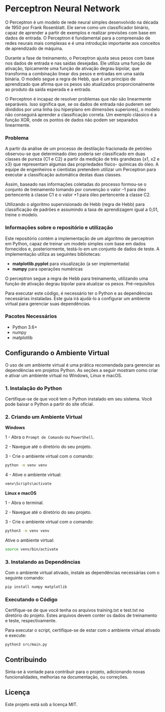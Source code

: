 # Perceptron Neural Network

O Perceptron é um modelo de rede neural simples desenvolvido na década de 1950 por Frank Rosenblatt. Ele serve como um classificador binário, capaz de aprender a partir de exemplos e realizar previsões com base em dados de entrada. O Perceptron é fundamental para a compreensão de redes neurais mais complexas e é uma introdução importante aos conceitos de aprendizado de máquina.

Durante a fase de treinamento, o Perceptron ajusta seus pesos com base nos dados de entrada e nas saídas desejadas. Ele utiliza uma função de ativação, tipicamente uma função de ativação degrau bipolar, que transforma a combinação linear dos pesos e entradas em uma saída binária. O modelo segue a regra de Hebb, que é um princípio de aprendizado que afirma que os pesos são atualizados proporcionalmente ao produto da saída esperada e a entrada.

O Perceptron é incapaz de resolver problemas que não são linearmente separáveis. Isso significa que, se os dados de entrada não puderem ser divididos por uma linha (ou hiperplano em dimensões superiores), o modelo não conseguirá aprender a classificação correta. Um exemplo clássico é a função XOR, onde os pontos de dados não podem ser separados linearmente.

### Problema

A partir da análise de um processo de destilação fracionada de petróleo observou-se que determinado óleo poderia ser classificado em duas classes de pureza {C1 e C2} a partir da medição de três grandezas {x1, x2 e x3} que representam algumas das propriedades físico- químicas do óleo. A equipe de engenheiros e cientistas pretendem utilizar um Perceptron para executar a classificação automática destas duas classes.

Assim, baseado nas informações coletadas do processo formou-se o conjunto de treinamento tomando por convenção o valor –1 para óleo pertencente à classe C1 e o valor +1 para óleo pertencente à classe C2.

Utilizando o algoritmo supervisionado de Hebb (regra de Hebb) para classificação de padrões e assumindo a taxa de aprendizagem igual a 0,01, treine o modelo.

### Informações sobre o repositório e utilização

Este repositório contém a implementação de um algoritmo de perceptron em Python, capaz de treinar um modelo simples com base em dados fornecidos e, posteriormente, testá-lo em um conjunto de dados de teste. A implementação utiliza as seguintes bibliotecas:

- **matplotlib.pyplot** para visualização (a ser implementada)
- **numpy** para operações numéricas

O perceptron segue a regra de Hebb para treinamento, utilizando uma função de ativação degrau bipolar para atualizar os pesos.
Pré-requisitos

Para executar este código, é necessário ter o Python e as dependências necessárias instaladas. Este guia irá ajudá-lo a configurar um ambiente virtual para gerenciar suas dependências.

### Pacotes Necessários

- Python 3.6+
- numpy
- matplotlib

## Configurando o Ambiente Virtual

O uso de um ambiente virtual é uma prática recomendada para gerenciar as dependências em projetos Python. As seções a seguir mostram como criar e ativar um ambiente virtual no Windows, Linux e macOS.

### 1. Instalação do Python

Certifique-se de que você tem o Python instalado em seu sistema. Você pode baixar o Python a partir do site oficial.

### 2. Criando um Ambiente Virtual

**Windows**

1 - Abra o `Prompt de Comando` ou `PowerShell`.

2 - Navegue até o diretório do seu projeto.

3 - Crie o ambiente virtual com o comando:

```bash
python -m venv venv
```

4 - Ative o ambiente virtual:

```bash
venv\Scripts\activate
```

**Linux e macOS**

1 - Abra o terminal.

2 - Navegue até o diretório do seu projeto.

3 - Crie o ambiente virtual com o comando:

```bash
python3 -m venv venv
```

Ative o ambiente virtual:

```bash
source venv/bin/activate
```

### 3. Instalando as Dependências

Com o ambiente virtual ativado, instale as dependências necessárias com o seguinte comando:

```bash
pip install numpy matplotlib
```

### Executando o Código

Certifique-se de que você tenha os arquivos training.txt e test.txt no diretório do projeto. Estes arquivos devem conter os dados de treinamento e teste, respectivamente.

Para executar o script, certifique-se de estar com o ambiente virtual ativado e execute:

```bash
python3 src/main.py
```

## Contribuindo

Sinta-se à vontade para contribuir para o projeto, adicionando novas funcionalidades, melhorias na documentação, ou correções.

## Licença

Este projeto está sob a licença MIT.
